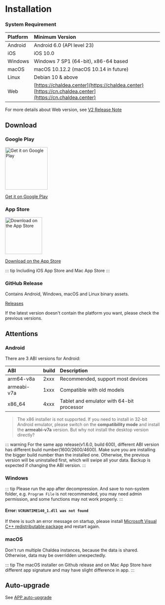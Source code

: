 # Installation

### System Requirement

| Platform | Minimum Version               |
| :------- | :---------------------------- |
| Android  | Android 6.0 (API level 23)    |
| iOS      | iOS 10.0                      |
| Windows  | Windows 7 SP1 (64-bit), x86-64 based |
| macOS    | macOS 10.12.2 (macOS 10.14 in future)  |
| Linux    | Debian 10 & above             |
| Web      | [https://chaldea.center](https://chaldea.center)<br>[https://cn.chaldea.center](https://cn.chaldea.center)|

For more details about Web version, see [V2 Release Note](./v2_release.md)

## Download

### Google Play

[<img alt='Get it on Google Play' src='https://play.google.com/intl/en_us/badges/static/images/badges/en_badge_web_generic.png' width="137.5"/>](https://play.google.com/store/apps/details?id=cc.narumi.chaldea)

[Get it on Google Play](https://play.google.com/store/apps/details?id=cc.narumi.chaldea)

### App Store

[<img src="https://tools.applemediaservices.com/api/badges/download-on-the-app-store/black/en-US?size=250x83&amp;releaseDate=1610841600&h=cb0adac232fdd6b88894f78b2f349b6e" alt="Download on the App Store" width="120">](https://apps.apple.com/us/app/chaldea/id1548713491?itsct=apps_box&itscg=30200)

[Download on the App Store](https://apps.apple.com/us/app/chaldea/id1548713491?itsct=apps_box&itscg=30200)

::: tip
Including iOS App Store and Mac App Store
:::


### GitHub Release

Contains Android, Windows, macOS and Linux binary assets.

[Releases](https://github.com/chaldea-center/chaldea/releases)

If the latest version doesn't contain the platform you want, please check the previous versions.

## Attentions

### Android

There are 3 ABI versions for Android:

| ABI         | build | Description                        |
| :---------- | ----- | :--------------------------------- |
| arm64-v8a   | 2xxx  | Recommended, support most devices  |
| armeabi-v7a | 1xxx  | Compatible with old models         |
| x86_64      | 4xxx  | Tablet and emulator with 64-bit processor  |

> The x86 installer is not supported. If you need to install in 32-bit Android emulator, please switch on the **compatibility mode** and install the **armeabi-v7a** version. But why not install the desktop version directly? 

::: warning
For the same app release(v1.6.0, build 600), different ABI version has different build number(1600/2600/4600). 
Make sure you are installing the bigger build number than the installed one. Otherwise, the previous version will be uninstalled first, which will swipe all your data. Backup is expected if changing the ABI version.
:::

### Windows

::: tip
Please run the app after decompression. And save to non-system folder, e.g. `Program File` is not recommended, you may need admin permission, and some functions may not work properly.
:::

#### Error: `VCRUNTIME140_1.dll was not found`

If there is such an error message on startup, please install [Microsoft Visual C++ redistributable package](https://support.microsoft.com/en-us/help/2977003/the-latest-supported-visual-c-downloads) and restart again.

### macOS

Don't run multiple Chaldea instances, because the data is shared. Otherwise, data may be overridden unexpectedly. 

::: tip
The macOS installer on Github release and on Mac App Store have different app signature and may have slight difference in app.
:::

## Auto-upgrade
See [APP auto-upgrade](./app_setting.md#app-auto-upgrade)